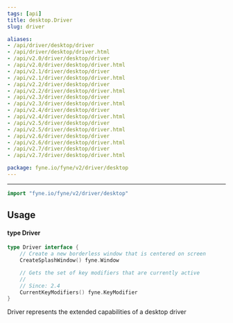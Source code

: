 ```yaml
---
tags: [api]
title: desktop.Driver
slug: driver

aliases:
- /api/driver/desktop/driver
- /api/driver/desktop/driver.html
- /api/v2.0/driver/desktop/driver
- /api/v2.0/driver/desktop/driver.html
- /api/v2.1/driver/desktop/driver
- /api/v2.1/driver/desktop/driver.html
- /api/v2.2/driver/desktop/driver
- /api/v2.2/driver/desktop/driver.html
- /api/v2.3/driver/desktop/driver
- /api/v2.3/driver/desktop/driver.html
- /api/v2.4/driver/desktop/driver
- /api/v2.4/driver/desktop/driver.html
- /api/v2.5/driver/desktop/driver
- /api/v2.5/driver/desktop/driver.html
- /api/v2.6/driver/desktop/driver
- /api/v2.6/driver/desktop/driver.html
- /api/v2.7/driver/desktop/driver
- /api/v2.7/driver/desktop/driver.html

package: fyne.io/fyne/v2/driver/desktop
---
```



---
```go
import "fyne.io/fyne/v2/driver/desktop"
```

## Usage

#### type Driver

```go
type Driver interface {
	// Create a new borderless window that is centered on screen
	CreateSplashWindow() fyne.Window

	// Gets the set of key modifiers that are currently active
	//
	// Since: 2.4
	CurrentKeyModifiers() fyne.KeyModifier
}
```

Driver represents the extended capabilities of a desktop driver
